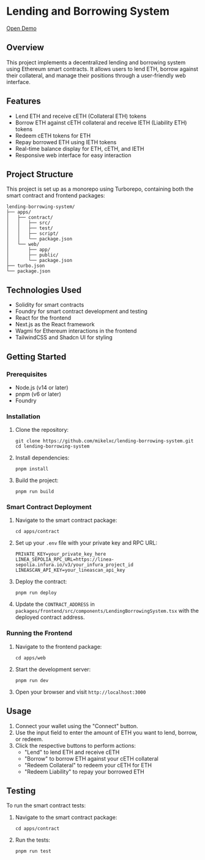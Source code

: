 # Lending and Borrowing System

[Open Demo](https://lending-borrowing-system.vercel.app/)

## Overview

This project implements a decentralized lending and borrowing system using Ethereum smart contracts. It allows users to lend ETH, borrow against their collateral, and manage their positions through a user-friendly web interface.

## Features

- Lend ETH and receive cETH (Collateral ETH) tokens
- Borrow ETH against cETH collateral and receive lETH (Liability ETH) tokens
- Redeem cETH tokens for ETH
- Repay borrowed ETH using lETH tokens
- Real-time balance display for ETH, cETH, and lETH
- Responsive web interface for easy interaction

## Project Structure

This project is set up as a monorepo using Turborepo, containing both the smart contract and frontend packages:

```
lending-borrowing-system/
├── apps/
│   ├── contract/
│   │   ├── src/
│   │   ├── test/
│   │   ├── script/
│   │   └── package.json
│   └── web/
│       ├── app/
│       ├── public/
│       └── package.json
├── turbo.json
└── package.json
```

## Technologies Used

- Solidity for smart contracts
- Foundry for smart contract development and testing
- React for the frontend
- Next.js as the React framework
- Wagmi for Ethereum interactions in the frontend
- TailwindCSS and Shadcn UI for styling

## Getting Started

### Prerequisites

- Node.js (v14 or later)
- pnpm (v6 or later)
- Foundry

### Installation

1. Clone the repository:
   ```
   git clone https://github.com/mikelxc/lending-borrowing-system.git
   cd lending-borrowing-system
   ```

2. Install dependencies:
   ```
   pnpm install
   ```

3. Build the project:
   ```
   pnpm run build
   ```

### Smart Contract Deployment

1. Navigate to the smart contract package:
   ```
   cd apps/contract
   ```

2. Set up your `.env` file with your private key and RPC URL:
   ```
   PRIVATE_KEY=your_private_key_here
   LINEA_SEPOLIA_RPC_URL=https://linea-sepolia.infura.io/v3/your_infura_project_id
   LINEASCAN_API_KEY=your_lineascan_api_key
   ```

3. Deploy the contract:
   ```
   pnpm run deploy
   ```

4. Update the `CONTRACT_ADDRESS` in `packages/frontend/src/components/LendingBorrowingSystem.tsx` with the deployed contract address.

### Running the Frontend

1. Navigate to the frontend package:
   ```
   cd apps/web
   ```

2. Start the development server:
   ```
   pnpm run dev
   ```

3. Open your browser and visit `http://localhost:3000`

## Usage

1. Connect your wallet using the "Connect" button.
2. Use the input field to enter the amount of ETH you want to lend, borrow, or redeem.
3. Click the respective buttons to perform actions:
   - "Lend" to lend ETH and receive cETH
   - "Borrow" to borrow ETH against your cETH collateral
   - "Redeem Collateral" to redeem your cETH for ETH
   - "Redeem Liability" to repay your borrowed ETH

## Testing

To run the smart contract tests:

1. Navigate to the smart contract package:
   ```
   cd apps/contract
   ```

2. Run the tests:
   ```
   pnpm run test
   `````
